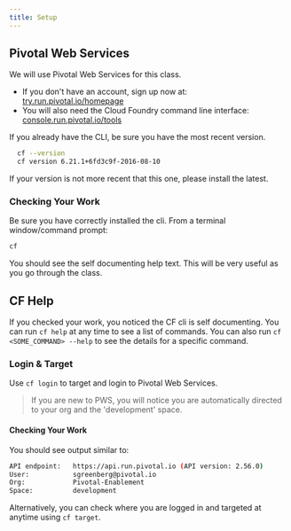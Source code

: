 ```yaml
---
title: Setup
---
```


## Pivotal Web Services

We will use Pivotal Web Services for this class.

* If you don't have an account, sign up now at: <a href="https://try.run.pivotal.io/homepage" target="_blank">try.run.pivotal.io/homepage</a>
* You will also need the Cloud Foundry command line interface: <a href="https://console.run.pivotal.io/tools" target="_blank">console.run.pivotal.io/tools</a>

If you already have the CLI, be sure you have the most recent version.

```sh
  cf --version
  cf version 6.21.1+6fd3c9f-2016-08-10
```
If your version is not more recent that this one, please install the latest.

### Checking Your Work

Be sure you have correctly installed the cli.  From a terminal window/command prompt:

```sh
cf
```

You should see the self documenting help text.  This will be very useful as you go through the class.


## CF Help

If you checked your work, you noticed the CF cli is self documenting.  You can run `cf help` at any time to see a list of commands.  You can also run `cf <SOME_COMMAND> --help` to see the details for a specific command.

### Login & Target

Use `cf login` to target and login to Pivotal Web Services.

> If you are new to PWS, you will notice you are automatically directed to your org and the 'development' space.

#### Checking Your Work

You should see output similar to:

```sh
API endpoint:   https://api.run.pivotal.io (API version: 2.56.0)
User:           sgreenberg@pivotal.io
Org:            Pivotal-Enablement
Space:          development
```

Alternatively, you can check where you are logged in and targeted at anytime using `cf target`.
